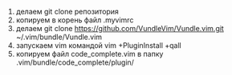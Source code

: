 1. делаем git clone репозитория
2. копируем в корень файл .myvimrc
3. делаем git clone https://github.com/VundleVim/Vundle.vim.git ~/.vim/bundle/Vundle.vim
4. запускаем vim командой vim +PluginInstall +qall
5. копируем файл code_complete.vim в папку .vim/bundle/code_complete/plugin/
